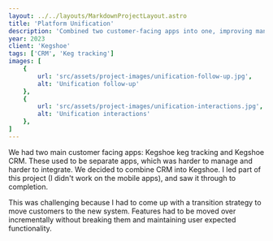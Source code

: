 ```yaml
---
layout: ../../layouts/MarkdownProjectLayout.astro
title: 'Platform Unification'
description: 'Combined two customer-facing apps into one, improving management and integration.'
year: 2023
client: 'Kegshoe'
tags: ['CRM', 'Keg tracking']
images: [
    {
        url: 'src/assets/project-images/unification-follow-up.jpg',
        alt: 'Unification follow-up'
    },
    {
        url: 'src/assets/project-images/unification-interactions.jpg',
        alt: 'Unification interactions'
    },
]
---
```


We had two main customer facing apps: Kegshoe keg tracking and Kegshoe CRM. These used to be separate apps, which was harder to manage and harder to integrate. We decided to combine CRM into Kegshoe. I led part of this project (I didn't work on the mobile apps), and saw it through to completion.

This was challenging because I had to come up with a transition strategy to move customers to the new system. Features had to be moved over incrementally without breaking them and maintaining user expected functionality.
